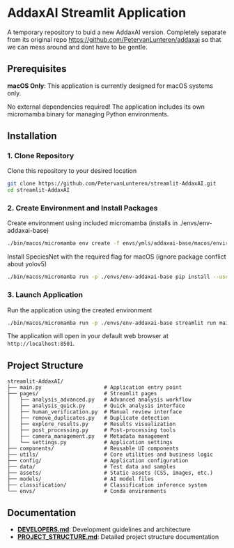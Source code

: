 # AddaxAI Streamlit Application

A temporary repository to buid a new AddaxAI version. Completely separate from its original repo https://github.com/PetervanLunteren/addaxai so that we can mess around and dont have to be gentle. 

## Prerequisites

**macOS Only**: This application is currently designed for macOS systems only.

No external dependencies required! The application includes its own micromamba binary for managing Python environments.

## Installation

### 1. Clone Repository
Clone this repository to your desired location
```bash
git clone https://github.com/PetervanLunteren/streamlit-AddaxAI.git
cd streamlit-AddaxAI
```

### 2. Create Environment and Install Packages

Create environment using included micromamba (installs in ./envs/env-addaxai-base)

```bash
./bin/macos/micromamba env create -f envs/ymls/addaxai-base/macos/environment.yml --prefix ./envs/env-addaxai-base -y
```
Install SpeciesNet with the required flag for macOS (ignore package conflict about yolov5)
```bash 
./bin/macos/micromamba run -p ./envs/env-addaxai-base pip install --use-pep517 speciesnet==5.0.2
```

### 3. Launch Application
Run the application using the created environment
```bash
./bin/macos/micromamba run -p ./envs/env-addaxai-base streamlit run main.py
```

The application will open in your default web browser at `http://localhost:8501`.

## Project Structure

```
streamlit-AddaxAI/
├── main.py                    # Application entry point
├── pages/                     # Streamlit pages
│   ├── analysis_advanced.py   # Advanced analysis workflow
│   ├── analysis_quick.py      # Quick analysis interface
│   ├── human_verification.py  # Manual review interface
│   ├── remove_duplicates.py   # Duplicate detection
│   ├── explore_results.py     # Results visualization
│   ├── post_processing.py     # Post-processing tools
│   ├── camera_management.py   # Metadata management
│   └── settings.py            # Application settings
├── components/                # Reusable UI components
├── utils/                     # Core utilities and business logic
├── config/                    # Application configuration
├── data/                      # Test data and samples
├── assets/                    # Static assets (CSS, images, etc.)
├── models/                    # AI model files
├── classification/            # Classification inference system
└── envs/                      # Conda environments
```

## Documentation

- **[DEVELOPERS.md](DEVELOPERS.md)**: Development guidelines and architecture
- **[PROJECT_STRUCTURE.md](PROJECT_STRUCTURE.md)**: Detailed project structure documentation

